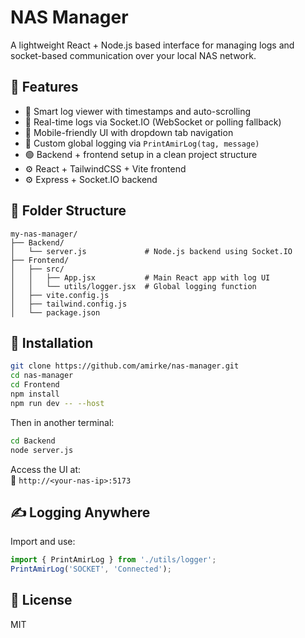 # NAS Manager

A lightweight React + Node.js based interface for managing logs and socket-based communication over your local NAS network.

## 🔧 Features

- 🧠 Smart log viewer with timestamps and auto-scrolling
- 🔌 Real-time logs via Socket.IO (WebSocket or polling fallback)
- 📱 Mobile-friendly UI with dropdown tab navigation
- 💬 Custom global logging via `PrintAmirLog(tag, message)`
- 🟢 Backend + frontend setup in a clean project structure
- ⚙️ React + TailwindCSS + Vite frontend
- ⚙️ Express + Socket.IO backend

## 📁 Folder Structure

```
my-nas-manager/
├── Backend/
│   └── server.js             # Node.js backend using Socket.IO
├── Frontend/
│   ├── src/
│   │   ├── App.jsx           # Main React app with log UI
│   │   └── utils/logger.jsx  # Global logging function
│   ├── vite.config.js
│   ├── tailwind.config.js
│   └── package.json
```

## 🚀 Installation

```bash
git clone https://github.com/amirke/nas-manager.git
cd nas-manager
cd Frontend
npm install
npm run dev -- --host
```

Then in another terminal:

```bash
cd Backend
node server.js
```

Access the UI at:  
📱 `http://<your-nas-ip>:5173`

## ✍️ Logging Anywhere

Import and use:

```js
import { PrintAmirLog } from './utils/logger';
PrintAmirLog('SOCKET', 'Connected');
```

## 📝 License

MIT
